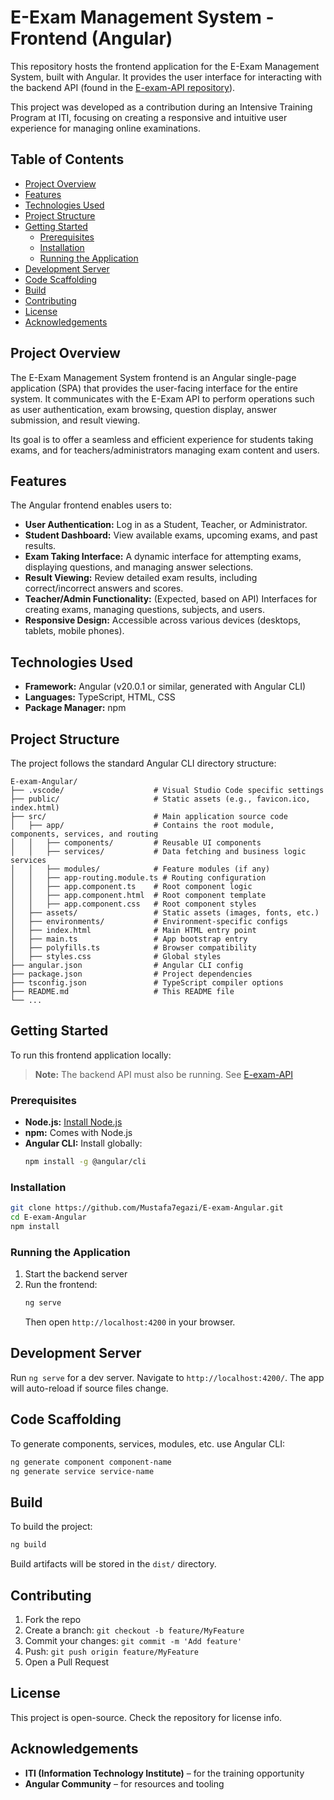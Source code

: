 # E-Exam Management System - Frontend (Angular)

This repository hosts the frontend application for the E-Exam Management System, built with Angular. It provides the user interface for interacting with the backend API (found in the [E-exam-API repository](https://github.com/Mustafa7egazi/E-exam-API)).

This project was developed as a contribution during an Intensive Training Program at ITI, focusing on creating a responsive and intuitive user experience for managing online examinations.

## Table of Contents

- [Project Overview](#project-overview)
- [Features](#features)
- [Technologies Used](#technologies-used)
- [Project Structure](#project-structure)
- [Getting Started](#getting-started)
  - [Prerequisites](#prerequisites)
  - [Installation](#installation)
  - [Running the Application](#running-the-application)
- [Development Server](#development-server)
- [Code Scaffolding](#code-scaffolding)
- [Build](#build)
- [Contributing](#contributing)
- [License](#license)
- [Acknowledgements](#acknowledgements)

## Project Overview

The E-Exam Management System frontend is an Angular single-page application (SPA) that provides the user-facing interface for the entire system. It communicates with the E-Exam API to perform operations such as user authentication, exam browsing, question display, answer submission, and result viewing.

Its goal is to offer a seamless and efficient experience for students taking exams, and for teachers/administrators managing exam content and users.

## Features

The Angular frontend enables users to:

- **User Authentication:** Log in as a Student, Teacher, or Administrator.
- **Student Dashboard:** View available exams, upcoming exams, and past results.
- **Exam Taking Interface:** A dynamic interface for attempting exams, displaying questions, and managing answer selections.
- **Result Viewing:** Review detailed exam results, including correct/incorrect answers and scores.
- **Teacher/Admin Functionality:** (Expected, based on API) Interfaces for creating exams, managing questions, subjects, and users.
- **Responsive Design:** Accessible across various devices (desktops, tablets, mobile phones).

## Technologies Used

- **Framework:** Angular (v20.0.1 or similar, generated with Angular CLI)
- **Languages:** TypeScript, HTML, CSS
- **Package Manager:** npm

## Project Structure

The project follows the standard Angular CLI directory structure:

```
E-exam-Angular/
├── .vscode/                    # Visual Studio Code specific settings
├── public/                     # Static assets (e.g., favicon.ico, index.html)
├── src/                        # Main application source code
│   ├── app/                    # Contains the root module, components, services, and routing
│   │   ├── components/         # Reusable UI components
│   │   ├── services/           # Data fetching and business logic services
│   │   ├── modules/            # Feature modules (if any)
│   │   ├── app-routing.module.ts # Routing configuration
│   │   ├── app.component.ts    # Root component logic
│   │   ├── app.component.html  # Root component template
│   │   ├── app.component.css   # Root component styles
│   ├── assets/                 # Static assets (images, fonts, etc.)
│   ├── environments/           # Environment-specific configs
│   ├── index.html              # Main HTML entry point
│   ├── main.ts                 # App bootstrap entry
│   ├── polyfills.ts            # Browser compatibility
│   ├── styles.css              # Global styles
├── angular.json                # Angular CLI config
├── package.json                # Project dependencies
├── tsconfig.json               # TypeScript compiler options
├── README.md                   # This README file
└── ...
```

## Getting Started

To run this frontend application locally:

> **Note:** The backend API must also be running. See [E-exam-API](https://github.com/Mustafa7egazi/E-exam-API)

### Prerequisites

- **Node.js:** [Install Node.js](https://nodejs.org/en/download/)
- **npm:** Comes with Node.js
- **Angular CLI:** Install globally:
  ```bash
  npm install -g @angular/cli
  ```

### Installation

```bash
git clone https://github.com/Mustafa7egazi/E-exam-Angular.git
cd E-exam-Angular
npm install
```

### Running the Application

1. Start the backend server
2. Run the frontend:
   ```bash
   ng serve
   ```
   Then open `http://localhost:4200` in your browser.

## Development Server

Run `ng serve` for a dev server. Navigate to `http://localhost:4200/`. The app will auto-reload if source files change.

## Code Scaffolding

To generate components, services, modules, etc. use Angular CLI:

```bash
ng generate component component-name
ng generate service service-name
```

## Build

To build the project:

```bash
ng build
```
Build artifacts will be stored in the `dist/` directory.


## Contributing

1. Fork the repo
2. Create a branch: `git checkout -b feature/MyFeature`
3. Commit your changes: `git commit -m 'Add feature'`
4. Push: `git push origin feature/MyFeature`
5. Open a Pull Request

## License

This project is open-source. Check the repository for license info.

## Acknowledgements

- **ITI (Information Technology Institute)** – for the training opportunity
- **Angular Community** – for resources and tooling
